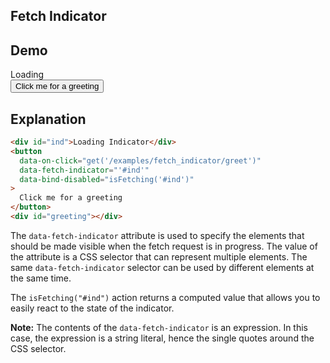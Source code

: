 ## Fetch Indicator

## Demo

<div class="flex flex-col gap-4" >
  <div id="ind" class="flex items-center gap-2">
    <iconify-icon  icon="svg-spinners:blocks-wave"></iconify-icon>
    <span>Loading</span>
  </div>
    <button
    class="btn btn-primary"
    data-on-click="get('/examples/fetch_indicator/greet')"
    data-fetch-indicator="'#ind'"
    data-testid="greeting_button"
    data-bind-disabled="isFetching('#ind')"
>
    Click me for a greeting
  </button>
  <div id="greeting"></div>
</div>

## Explanation

```html
<div id="ind">Loading Indicator</div>
<button
  data-on-click="get('/examples/fetch_indicator/greet')"
  data-fetch-indicator="'#ind'"
  data-bind-disabled="isFetching('#ind')"
>
  Click me for a greeting
</button>
<div id="greeting"></div>
```

The `data-fetch-indicator` attribute is used to specify the elements that should be made visible when the fetch request is in progress. The value of the attribute is a CSS selector that can represent multiple elements. The same `data-fetch-indicator` selector can be used by different elements at the same time.

The `isFetching("#ind")` action returns a computed value that allows you to easily react to the state of the indicator.

**Note:** The contents of the `data-fetch-indicator` is an expression. In this case, the expression is a string literal, hence the single quotes around the CSS selector.
